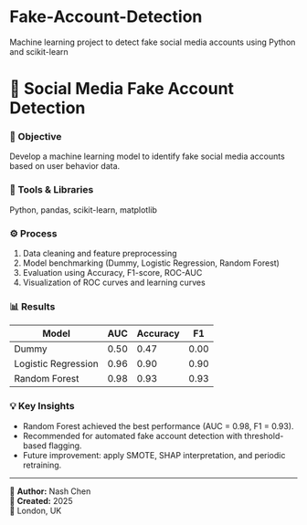 # Fake-Account-Detection
Machine learning project to detect fake social media accounts using Python and scikit-learn
# 🧠 Social Media Fake Account Detection

### 🎯 Objective
Develop a machine learning model to identify fake social media accounts based on user behavior data.

### 🧰 Tools & Libraries
Python, pandas, scikit-learn, matplotlib

### ⚙️ Process
1. Data cleaning and feature preprocessing  
2. Model benchmarking (Dummy, Logistic Regression, Random Forest)  
3. Evaluation using Accuracy, F1-score, ROC-AUC  
4. Visualization of ROC curves and learning curves  

### 📊 Results
| Model | AUC | Accuracy | F1 |
|-------|------|-----------|----|
| Dummy | 0.50 | 0.47 | 0.00 |
| Logistic Regression | 0.96 | 0.90 | 0.90 |
| Random Forest | 0.98 | 0.93 | 0.93 |

### 💡 Key Insights
- Random Forest achieved the best performance (AUC = 0.98, F1 = 0.93).  
- Recommended for automated fake account detection with threshold-based flagging.  
- Future improvement: apply SMOTE, SHAP interpretation, and periodic retraining.

---

👤 **Author:** Nash Chen  
📅 **Created:** 2025  
📍 London, UK
